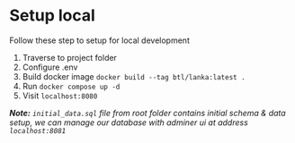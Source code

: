 # Setup local

Follow these step to setup for local development

1. Traverse to project folder
2. Configure .env
3. Build docker image `docker build --tag btl/lanka:latest .`
4. Run `docker compose up -d`
5. Visit `localhost:8080`

**_Note:_** _`initial_data.sql` file from root folder contains initial schema & data setup, we can manage our database with adminer ui at address `localhost:8081`_
